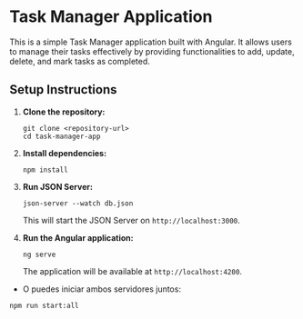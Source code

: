 # Task Manager Application

This is a simple Task Manager application built with Angular. It allows users to manage their tasks effectively by providing functionalities to add, update, delete, and mark tasks as completed.



## Setup Instructions

1. **Clone the repository:**
   ```
   git clone <repository-url>
   cd task-manager-app
   ```

2. **Install dependencies:**
   ```
   npm install
   ```

3. **Run JSON Server:**
   ```
   json-server --watch db.json
   ```
   This will start the JSON Server on `http://localhost:3000`.

4. **Run the Angular application:**
   ```
   ng serve
   ```
   The application will be available at `http://localhost:4200`.
  - 
    O puedes iniciar ambos servidores juntos:
   ```bash
   npm run start:all
   ```
